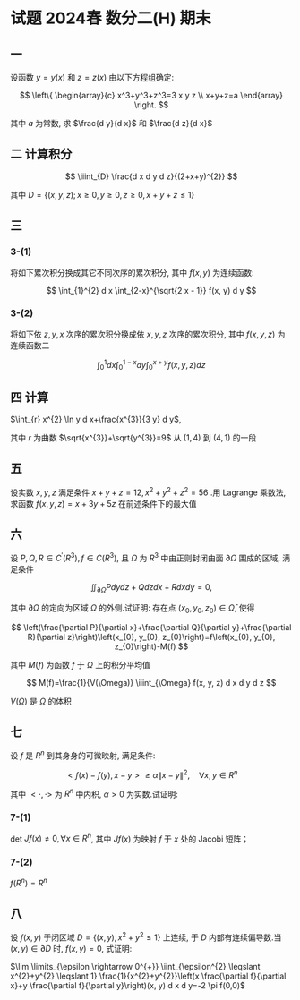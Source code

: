 # 试题 2024春 数分二(H) 期末

## 一

设函数 $y=y(x)$ 和 $z=z(x)$ 由以下方程组确定:

$$
\left\{
\begin{array}{c}
x^3+y^3+z^3=3 x y z \\
x+y+z=a
\end{array}
\right.
$$

其中 $a$ 为常数, 求 $\frac{d y}{d x}$ 和 $\frac{d z}{d x}$

## 二 计算积分

$$
\iiint_{D} \frac{d x d y d z}{(2+x+y)^{2}}
$$

其中 $D=\{(x, y, z) ; x \geqslant 0, y \geqslant 0, z \geqslant 0, x+y+z \leqslant 1\}$

## 三

### 3-(1)

将如下累次积分换成其它不同次序的累次积分, 其中 $f(x, y)$ 为连续函数:

$$
\int_{1}^{2} d x \int_{2-x}^{\sqrt{2 x - 1}} f(x, y) d y
$$

### 3-(2)

将如下依 $z, y, x$ 次序的累次积分换成依 $x, y, z$ 次序的累次积分, 其中 $f(x, y, z)$ 为连续函数二

$$
\int_{0}^{1} d x \int_{0}^{1-x} d y \int_{0}^{x+y} f(x, y, z) d z
$$

## 四 计算

$\int_{r} x^{2} \ln y d x+\frac{x^{3}}{3 y} d y$,

其中 $r$ 为曲数 $\sqrt{x^{3}}+\sqrt{y^{3}}=9$ 从 $(1,4)$ 到 $(4,1)$ 的一段

## 五

设实数 $x, y, z$ 满足条件 $x+y+z=12, x^{2}+y^{2}+z^{2}=56$ .用 Lagrange 乘数法, 求函数 $f(x, y, z)=x+3 y+5 z$ 在前述条件下的最大值

## 六

设 $P, Q, R \in C^{\prime}\left(R^{3}\right), f \in C\left(R^{3}\right)$, 且 $\Omega$ 为 $R^{3}$ 中由正则封闭由面 $\partial \Omega$ 围成的区域, 满足条件

$$
\iint_{\partial \Omega} P d y d z+Q d z d x+R d x d y=0,
$$

其中 $\partial \Omega$ 的定向为区域 $\Omega$ 的外侧.试证明: 存在点 $\left(x_{0}, y_{0}, z_{0}\right) \in \bar{\Omega}$, 使得

$$
\left(\frac{\partial P}{\partial x}+\frac{\partial Q}{\partial y}+\frac{\partial R}{\partial z}\right)\left(x_{0}, y_{0}, z_{0}\right)=f\left(x_{0}, y_{0}, z_{0}\right)-M(f)
$$

其中 $M(f)$ 为函数 $f$ 于 $\Omega$ 上的积分平均值

$$
M(f)=\frac{1}{V(\Omega)} \iiint_{\Omega} f(x, y, z) d x d y d z
$$

$V(\Omega)$ 是 $\Omega$ 的体积

## 七

设 $f$ 是 $R^{n}$ 到其身身的可微映射, 满足条件:

$$
<f(x)-f(y), x-y>\geqslant \alpha\|x-y\|^{2}, \quad \forall x, y \in R^{n}
$$

其中 $<\cdot, \cdot>$ 为 $R^{n}$ 中内积, $\alpha>0$ 为实数.试证明:

### 7-(1)

det $J f(x) \neq 0, \forall x \in R^{n}$, 其中 $J f(x)$ 为映射 $f$ 于 $x$ 处的 Jacobi 短阵；

### 7-(2)

$f\left(R^{n}\right)=R^{n}$

## 八

设 $f(x, y)$ 于闭区域 $D=\left\{(x, y), x^{2}+y^{2} \leq 1\right\}$ 上连续, 于 $D$ 内部有连续偏导数.当 $(x, y) \in \partial D$ 时,  $f(x, y)=0$, 式证明:

$\lim \limits_{\epsilon \rightarrow 0^{+}} \iint_{\epsilon^{2} \leqslant x^{2}+y^{2} \leqslant 1} \frac{1}{x^{2}+y^{2}}\left(x \frac{\partial f}{\partial x}+y \frac{\partial f}{\partial y}\right)(x, y) d x d y=-2 \pi f(0,0)$
